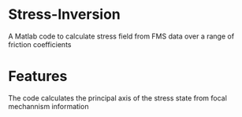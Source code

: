 # Stress-Inversion
A Matlab code to calculate stress field from FMS data over a range of friction coefficients 

# Features
The code calculates the principal axis of the stress state from focal mechannism information
